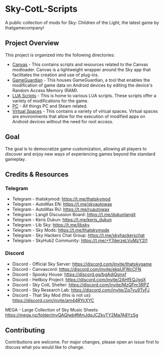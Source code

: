 # Sky-CotL-Scripts

A public collection of mods for Sky: Children of the Light, the latest game by thatgamecompany!

## Project Overview
This project is organized into the following directories:
- [Canvas](./Canvas/) - This contains scripts and resources related to the Canvas modloader. Canvas is a lightweight wrapper around the Sky app that facilitates the creation and use of plug-ins.
- [GameGuardian](./GameGuardian/) - This houses GameGuardian, a tool that enables the modification of game data on Android devices by editing the device's Random Access Memory (RAM).
- [LUA Scripts](./LUA%20Scripts/) - This is home to various LUA scripts. These scripts offer a variety of modifications for the game.
- [PC](./PC/) - All things PC and Steam related.
- [Virtual Spaces](./Virtual%20Spaces/) - This contains a variety of virtual spaces. Virtual spaces are environments that allow for the execution of modified apps on Android devices without the need for root access.

## Goal
The goal is to democratize game customization, allowing all players to discover and enjoy new ways of experiencing games beyond the standard gameplay.

## Credits & Resources
### Telegram
- Telegram - thatskymod: https://t.me/thatskymod
- Telegram - AutoWax EN: https://t.me/skyautowax
- Telegram - AutoWax RU: https://t.me/ruautowax
- Telegram - Langit Discussion Board: https://t.me/dukunlangit
- Telegram - Keris Dukun: https://t.me/keris_dukun
- Telegram - Lib Sky: https://t.me/libsky
- Telegram - Sky Mods: https://t.me/thatskymode
- Telegram - Sky Hackers Chat Group: https://t.me/skyhackerschat
- Telegram - SkyHub2 Community: https://t.me/+Y7derzeLVuMzY2I1

### Discord
- Discord - Official Sky Server: https://discord.com/invite/thatskygame
- Discord - Canvascord: https://discord.com/invite/ekpUFWcCFN
- Discord - Spooky House: https://discord.gg/bgAdjQgnxf
- Discord - Hellboy Project: https://discord.com/invite/2AHfEQJggX
- Discord - Sky CotL Shelter: https://discord.com/invite/MzQFnr3RPZ
- Discord - Sky Research Lab: https://discord.com/invite/Zq7vu9TyFJ
- Discord - That Sky Mod  (this is not us): https://discord.com/invite/am44RYcXYC

MEGA - Large Collection of Sky Music Sheets: https://mega.nz/folder/mvQAQIwb#MmJdqJCZkvTY2Ma7A8YzSg  

## Contributing
Contributions are welcome. For major changes, please open an issue first to discuss what you would like to change.
